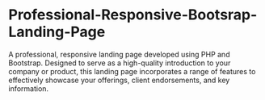 # Professional-Responsive-Bootsrap-Landing-Page
A professional, responsive landing page developed using PHP and Bootstrap. Designed to serve as a high-quality introduction to your company or product, this landing page incorporates a range of features to effectively showcase your offerings, client endorsements, and key information.
